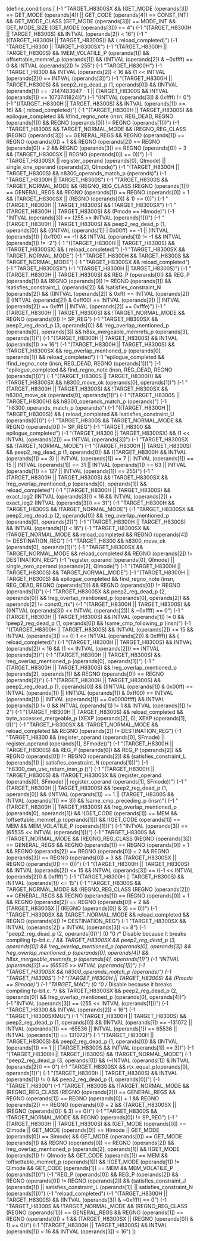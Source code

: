 (define_conditions [
  (-1 "TARGET_H8300SX
   && (GET_MODE (operands[3]) == GET_MODE (operands[4])
       || GET_CODE (operands[4]) == CONST_INT)
   && GET_MODE_CLASS (GET_MODE (operands[3])) == MODE_INT
   && GET_MODE_SIZE (GET_MODE (operands[3])) <= 4")
  (-1 "(TARGET_H8300H || TARGET_H8300S)
   && INTVAL (operands[2]) < 16")
  (-1 "((TARGET_H8300H || TARGET_H8300S)) && ( reload_completed)")
  (-1 "TARGET_H8300 || TARGET_H8300SX")
  (-1 "(TARGET_H8300H || TARGET_H8300S)
   && !MEM_VOLATILE_P (operands[1])
   && offsettable_memref_p (operands[1])
   && (INTVAL (operands[2]) & ~0xffff) == 0
   && INTVAL (operands[2]) != 255")
  (-1 "TARGET_H8300H")
  (-1 "TARGET_H8300
   && INTVAL (operands[2]) < 16
   && (1 << INTVAL (operands[2])) == INTVAL (operands[3])")
  (-1 "(TARGET_H8300H || TARGET_H8300S)
   && peep2_reg_dead_p (1, operands[0])
   && (INTVAL (operands[1]) == -2147483647 - 1
       || (TARGET_H8300S && INTVAL (operands[1]) == 1073741824))")
  (-1 "(INTVAL (operands[3]) & 0xffff) != 0")
  (-1 "((TARGET_H8300H || TARGET_H8300S)
   && INTVAL (operands[1]) >= 16) && ( reload_completed)")
  (-1 "(TARGET_H8300H || TARGET_H8300S)
   && epilogue_completed
   && !(find_regno_note (insn, REG_DEAD, REGNO (operands[1]))
        && REGNO (operands[0]) != REGNO (operands[1]))")
  (-1 "TARGET_H8300S && TARGET_NORMAL_MODE
   && (REGNO_REG_CLASS (REGNO (operands[3])) == GENERAL_REGS
       && REGNO (operands[1]) == REGNO (operands[0]) + 1
       && REGNO (operands[2]) == REGNO (operands[0]) + 2
       && REGNO (operands[3]) == REGNO (operands[0]) + 3
       && (TARGET_H8300SX || REGNO (operands[0]) == 0))")
  (-1 "TARGET_H8300SX || register_operand (operands[0], QImode)
   || single_one_operand (operands[2], QImode)")
  (-1 "(TARGET_H8300H || TARGET_H8300S) && h8300_operands_match_p (operands)")
  (-1 "TARGET_H8300H || TARGET_H8300S")
  (-1 "TARGET_H8300S && TARGET_NORMAL_MODE
   && (REGNO_REG_CLASS (REGNO (operands[1])) == GENERAL_REGS
       && REGNO (operands[1]) == REGNO (operands[0]) + 1
       && (TARGET_H8300SX || (REGNO (operands[0]) & 1) == 0))")
  (-1 "(TARGET_H8300H || TARGET_H8300S) && !TARGET_H8300SX")
  (-1 "(TARGET_H8300H || TARGET_H8300S) && (Pmode == HImode)")
  (-1 "INTVAL (operands[3]) == (255 >> INTVAL (operands[1]))")
  (-1 "(TARGET_H8300H || TARGET_H8300S)
   && peep2_reg_dead_p (1, operands[0])
   && ((INTVAL (operands[1]) | 0x00ff) == -1
	|| (INTVAL (operands[1]) | 0xff00) == -1)
   && INTVAL (operands[1]) != -1
   && INTVAL (operands[1]) != -2")
  (-1 "((TARGET_H8300H || TARGET_H8300S) && !TARGET_H8300SX) && ( reload_completed)")
  (-1 "TARGET_H8300SX && TARGET_NORMAL_MODE")
  (-1 "TARGET_H8300H && TARGET_H8300S && TARGET_NORMAL_MODE")
  (-1 "TARGET_H8300SX && reload_completed")
  (-1 "TARGET_H8300SX")
  (-1 "(TARGET_H8300H || TARGET_H8300S)")
  (-1 "(TARGET_H8300H || TARGET_H8300S)
   && REG_P (operands[0]) && REG_P (operands[1])
   && REGNO (operands[0]) != REGNO (operands[1])
   && !satisfies_constraint_L (operands[2])
   && !satisfies_constraint_N (operands[2])
   && ((INTVAL (operands[2]) & 0xff) == INTVAL (operands[2])
       || (INTVAL (operands[2]) & 0xff00) == INTVAL (operands[2])
       || INTVAL (operands[2]) == 0xffff
       || INTVAL (operands[2]) == 0xfffe)")
  (-1 "(TARGET_H8300H || TARGET_H8300S) && !TARGET_NORMAL_MODE
   && REGNO (operands[0]) != SP_REG")
  (-1 "TARGET_H8300SX
   && peep2_reg_dead_p (3, operands[0])
   && !reg_overlap_mentioned_p (operands[0], operands[3])
   && h8sx_mergeable_memrefs_p (operands[3], operands[1])")
  (-1 "(TARGET_H8300H || TARGET_H8300S)
   && INTVAL (operands[1]) >= 16")
  (-1 "(TARGET_H8300H || TARGET_H8300S) && !TARGET_H8300SX
   && reg_overlap_mentioned_p (operands[0], operands[1])
   && reload_completed")
  (-1 "epilogue_completed
   && !find_regno_note (insn, REG_DEAD, REGNO (operands[1]))")
  (-1 "epilogue_completed
   && find_regno_note (insn, REG_DEAD, REGNO (operands[1]))")
  (-1 "(TARGET_H8300S || TARGET_H8300H) && !TARGET_H8300SX
   && h8300_move_ok (operands[0], operands[1])")
  (-1 "(TARGET_H8300H || TARGET_H8300S) && !TARGET_H8300SX
   && h8300_move_ok (operands[0], operands[1])")
  (-1 "(TARGET_H8300S || TARGET_H8300H) && h8300_operands_match_p (operands)")
  (-1 "h8300_operands_match_p (operands)")
  (-1 "((TARGET_H8300H || TARGET_H8300S)) && ( reload_completed
   && !satisfies_constraint_U (operands[0]))")
  (-1 "TARGET_H8300S && TARGET_NORMAL_MODE && REGNO (operands[0]) != SP_REG")
  (-1 "TARGET_H8300 && epilogue_completed")
  (-1 "(TARGET_H8300 || TARGET_H8300SX)
   && (1 << INTVAL (operands[2])) == INTVAL (operands[3])")
  (-1 "TARGET_H8300SX && !TARGET_NORMAL_MODE")
  (-1 "(TARGET_H8300H || TARGET_H8300S)
   && peep2_reg_dead_p (1, operands[0])
   && ((TARGET_H8300H && INTVAL (operands[1]) == 3)
       || INTVAL (operands[1]) == 7
       || INTVAL (operands[1]) == 15
       || INTVAL (operands[1]) == 31
       || INTVAL (operands[1]) == 63
       || INTVAL (operands[1]) == 127
       || INTVAL (operands[1]) == 255)")
  (-1 "(TARGET_H8300H || TARGET_H8300S) && !TARGET_H8300SX
   && !reg_overlap_mentioned_p (operands[0], operands[1])
   && reload_completed")
  (-1 "(TARGET_H8300H || TARGET_H8300S)
   && exact_log2 (INTVAL (operands[3])) < 16
   && INTVAL (operands[2]) + exact_log2 (INTVAL (operands[3])) == 31")
  (-1 "TARGET_H8300H && TARGET_H8300S && !TARGET_NORMAL_MODE")
  (-1 "TARGET_H8300SX
   && peep2_reg_dead_p (2, operands[0])
   && !reg_overlap_mentioned_p (operands[0], operands[2])")
  (-1 "(TARGET_H8300H || TARGET_H8300S)
   && INTVAL (operands[1]) < 16")
  (-1 "TARGET_H8300SX && !TARGET_NORMAL_MODE
   && reload_completed
   && REGNO (operands[4]) != DESTINATION_REG")
  (-1 "TARGET_H8300
   && h8300_move_ok (operands[0], operands[1])")
  (-1 "TARGET_H8300SX && TARGET_NORMAL_MODE
   && reload_completed
   && REGNO (operands[2]) != DESTINATION_REG")
  (-1 "register_operand (operands[0], QImode)
   || single_zero_operand (operands[2], QImode)")
  (-1 "(TARGET_H8300H || TARGET_H8300S) && TARGET_NORMAL_MODE")
  (-1 "(TARGET_H8300H || TARGET_H8300S)
   && epilogue_completed
   && find_regno_note (insn, REG_DEAD, REGNO (operands[1]))
   && REGNO (operands[0]) != REGNO (operands[1])")
  (-1 "TARGET_H8300SX
   && peep2_reg_dead_p (2, operands[0])
   && !reg_overlap_mentioned_p (operands[0], operands[2])
   && operands[2] != const0_rtx")
  (-1 "(TARGET_H8300H || TARGET_H8300S)
   && ((INTVAL (operands[3]) << INTVAL (operands[2])) & ~0xffff) == 0")
  (-1 "(TARGET_H8300H || TARGET_H8300S)
   && INTVAL (operands[1]) != 0
   && !peep2_reg_dead_p (1, operands[0])
   && !same_cmp_following_p (insn)")
  (-1 "((TARGET_H8300H || TARGET_H8300S)
   && INTVAL (operands[2]) <= 15
   && INTVAL (operands[3]) == ((-1 << INTVAL (operands[2])) & 0xffff)) && ( reload_completed)")
  (-1 "(TARGET_H8300H || TARGET_H8300S)
   && INTVAL (operands[2]) < 16
   && (1 << INTVAL (operands[2])) == INTVAL (operands[3])")
  (-1 "(TARGET_H8300H || TARGET_H8300S)
   && !reg_overlap_mentioned_p (operands[0], operands[1])")
  (-1 "(TARGET_H8300H || TARGET_H8300S)
   && !reg_overlap_mentioned_p (operands[2], operands[1])
   && REGNO (operands[0]) == REGNO (operands[2])")
  (-1 "(TARGET_H8300H || TARGET_H8300S)
   && peep2_reg_dead_p (1, operands[0])
   && ((INTVAL (operands[1]) & 0x00ff) == INTVAL (operands[1])
       || (INTVAL (operands[1]) & 0xff00) == INTVAL (operands[1])
       || INTVAL (operands[1]) == 0x0000ffff)
   && INTVAL (operands[1]) != 0
   && INTVAL (operands[1]) != 1
   && INTVAL (operands[1]) != 2")
  (-1 "(TARGET_H8300H || TARGET_H8300S)
   && reload_completed
   && byte_accesses_mergeable_p (XEXP (operands[2], 0), XEXP (operands[1], 0))")
  (-1 "TARGET_H8300SX && !TARGET_NORMAL_MODE
   && reload_completed
   && REGNO (operands[2]) != DESTINATION_REG")
  (-1 "TARGET_H8300
   && (register_operand (operands[0], SFmode)
       || register_operand (operands[1], SFmode))")
  (-1 "(TARGET_H8300H || TARGET_H8300S)
   && REG_P (operands[0]) && REG_P (operands[2])
   && REGNO (operands[0]) != REGNO (operands[2])
   && (satisfies_constraint_L (operands[1])
       || satisfies_constraint_N (operands[1]))")
  (-1 "h8300_can_use_return_insn_p ()")
  (-1 "(TARGET_H8300H || TARGET_H8300S) && !TARGET_H8300SX
   && (register_operand (operands[0], SFmode)
       || register_operand (operands[1], SFmode))")
  (-1 "(TARGET_H8300H || TARGET_H8300S)
   && !peep2_reg_dead_p (1, operands[0])
   && (INTVAL (operands[1]) == 1
	|| (TARGET_H8300S && INTVAL (operands[1]) == 3))
   && !same_cmp_preceding_p (insn)")
  (-1 "(TARGET_H8300H || TARGET_H8300S)
   && !reg_overlap_mentioned_p (operands[0], operands[1])
   && !(GET_CODE (operands[1]) == MEM && !offsettable_memref_p (operands[1]))
   && !(GET_CODE (operands[1]) == MEM && MEM_VOLATILE_P (operands[1]))")
  (-1 "INTVAL (operands[3]) == (65535 << INTVAL (operands[1]))")
  (-1 "TARGET_H8300S && !TARGET_NORMAL_MODE
   && (REGNO_REG_CLASS (REGNO (operands[3])) == GENERAL_REGS
       && REGNO (operands[1]) == REGNO (operands[0]) + 1
       && REGNO (operands[2]) == REGNO (operands[0]) + 2
       && REGNO (operands[3]) == REGNO (operands[0]) + 3
       && (TARGET_H8300SX || REGNO (operands[0]) == 0))")
  (-1 "(TARGET_H8300H || TARGET_H8300S)
   && INTVAL (operands[2]) <= 15
   && INTVAL (operands[3]) == ((-1 << INTVAL (operands[2])) & 0xffff)")
  (-1 "(TARGET_H8300H || TARGET_H8300S)
   && INTVAL (operands[1]) <= 15")
  (-1 "TARGET_H8300S && TARGET_NORMAL_MODE
   && (REGNO_REG_CLASS (REGNO (operands[2])) == GENERAL_REGS
       && REGNO (operands[1]) == REGNO (operands[0]) + 1
       && REGNO (operands[2]) == REGNO (operands[0]) + 2
       && (TARGET_H8300SX || (REGNO (operands[0]) & 3) == 0))")
  (-1 "TARGET_H8300SX && TARGET_NORMAL_MODE
   && reload_completed
   && REGNO (operands[4]) != DESTINATION_REG")
  (-1 "TARGET_H8300SX && INTVAL (operands[2]) + INTVAL (operands[3]) <= 8")
  (-1 "peep2_reg_dead_p (2, operands[0])")
  (0 "0 /* Disable because it breaks compiling fp-bit.c.  */
   && TARGET_H8300SX
   && peep2_reg_dead_p (3, operands[0])
   && !reg_overlap_mentioned_p (operands[0], operands[3])
   && !reg_overlap_mentioned_p (operands[0], operands[4])
   && h8sx_mergeable_memrefs_p (operands[4], operands[1])")
  (-1 "INTVAL (operands[3]) == (65535 >> INTVAL (operands[1]))")
  (-1 "TARGET_H8300SX && h8300_operands_match_p (operands)")
  (-1 "TARGET_H8300S")
  (-1 "(TARGET_H8300H || TARGET_H8300S) && (Pmode == SImode)")
  (-1 "TARGET_MAC")
  (0 "0 /* Disable because it breaks compiling fp-bit.c.  */
   && TARGET_H8300SX
   && peep2_reg_dead_p (2, operands[0])
   && !reg_overlap_mentioned_p (operands[0], operands[4])")
  (-1 "INTVAL (operands[3]) == (255 << INTVAL (operands[1]))")
  (-1 "TARGET_H8300
   && INTVAL (operands[2]) < 16")
  (-1 "TARGET_H8300SXMUL")
  (-1 "(TARGET_H8300H || TARGET_H8300S)
   && peep2_reg_dead_p (1, operands[0])
   && (INTVAL (operands[1]) == -131072
       || INTVAL (operands[1]) == -65536
       || INTVAL (operands[1]) == 65536
       || INTVAL (operands[1]) == 131072)")
  (-1 "(TARGET_H8300H || TARGET_H8300S)
   && peep2_reg_dead_p (1, operands[0])
   && (INTVAL (operands[1]) == 1
	|| (TARGET_H8300S && INTVAL (operands[1]) == 3))")
  (-1 "(TARGET_H8300H || TARGET_H8300S) && !TARGET_NORMAL_MODE")
  (-1 "peep2_reg_dead_p (3, operands[0])
   && (~INTVAL (operands[1]) & INTVAL (operands[2])) == 0")
  (-1 "TARGET_H8300SX
   && rtx_equal_p(operands[0], operands[1])")
  (-1 "(TARGET_H8300H || TARGET_H8300S)
   && INTVAL (operands[1]) != 0
   && peep2_reg_dead_p (1, operands[0])")
  (-1 "TARGET_H8300")
  (-1 "TARGET_H8300S && !TARGET_NORMAL_MODE
   && (REGNO_REG_CLASS (REGNO (operands[2])) == GENERAL_REGS
       && REGNO (operands[1]) == REGNO (operands[0]) + 1
       && REGNO (operands[2]) == REGNO (operands[0]) + 2
       && (TARGET_H8300SX || (REGNO (operands[0]) & 3) == 0))")
  (-1 "TARGET_H8300S && !TARGET_NORMAL_MODE && REGNO (operands[0]) != SP_REG")
  (-1 "(TARGET_H8300H || TARGET_H8300S)
   && (GET_MODE (operands[0]) == QImode
       || GET_MODE (operands[0]) == HImode
       || GET_MODE (operands[0]) == SImode)
   && GET_MODE (operands[0]) == GET_MODE (operands[1])
   && REGNO (operands[0]) == REGNO (operands[2])
   && !reg_overlap_mentioned_p (operands[2], operands[1])
   && !(GET_MODE (operands[1]) != QImode
	&& GET_CODE (operands[1]) == MEM
	&& !offsettable_memref_p (operands[1]))
   && !(GET_MODE (operands[1]) != QImode
	&& GET_CODE (operands[1]) == MEM
	&& MEM_VOLATILE_P (operands[1]))")
  (-1 "REG_P (operands[0]) && REG_P (operands[2])
   && REGNO (operands[0]) != REGNO (operands[2])
   && (satisfies_constraint_J (operands[1])
       || satisfies_constraint_L (operands[1])
       || satisfies_constraint_N (operands[1]))")
  (-1 "reload_completed")
  (-1 "(TARGET_H8300H || TARGET_H8300S)
   && (INTVAL (operands[3]) & ~0xffff) == 0")
  (-1 "TARGET_H8300S && !TARGET_NORMAL_MODE
   && (REGNO_REG_CLASS (REGNO (operands[1])) == GENERAL_REGS
       && REGNO (operands[1]) == REGNO (operands[0]) + 1
       && (TARGET_H8300SX || (REGNO (operands[0]) & 1) == 0))")
  (-1 "(TARGET_H8300H || TARGET_H8300S)
   && INTVAL (operands[1]) < 16
   && INTVAL (operands[3]) < 16")
])
